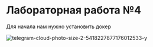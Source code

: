 # Лабораторная работа №4

Для начала нам нужно установить докер

![telegram-cloud-photo-size-2-5418227877176012533-y](https://github.com/user-attachments/assets/e6b575d4-d8e1-40b9-b3a2-893f346cb147)
